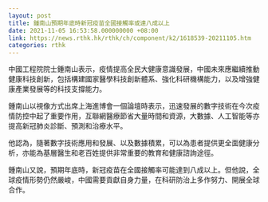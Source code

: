 ```yaml
---
layout: post
title: 鍾南山預期年底時新冠疫苗全國接觸率或達八成以上
date: 2021-11-05 16:53:58.000000000 +08:00
link: https://news.rthk.hk/rthk/ch/component/k2/1618539-20211105.htm
categories: rthk
---
```


中國工程院院士鍾南山表示，疫情提高全民大健康意識發展，中國未來應繼續推動健康科技創新，包括構建國家醫學科技創新體系、強化科研機構能力，以及增強健康產業發展等的科技支撐能力。

鍾南山以視像方式出席上海進博會一個論壇時表示，迅速發展的數字技術在今次疫情防控中起了重要作用，互聯網醫療節省大量時間和資源，大數據、人工智能等亦提高新冠肺炎診斷、預測和治療水平。

他認為，隨著數字技術應用和發展、以及數據積累，可以為患者提供更全面健康分析，亦能為基層醫生和老百姓提供非常重要的教育和健康諮詢途徑。

鍾南山又說，預期年底時，新冠疫苗在全國接觸率可能達到八成以上。但他說，全球疫情形勢仍然嚴峻，中國需要貢獻自身力量，在科研防治上多作努力、開展全球合作。
